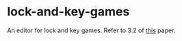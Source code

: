 # lock-and-key-games
An editor for lock and key games. Refer to 3.2 of [this](https://arxiv.org/abs/2305.04096) paper.
